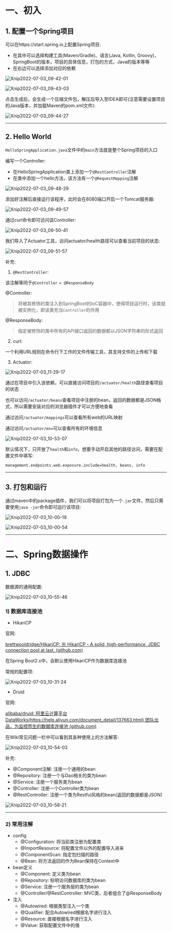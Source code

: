 # 一、初入



## 1. 配置一个Spring项目

可以在https://start.spring.io上配置Spring项目:

- 在其中可以选择构建工具(Maven/Gradle)、语言(Java, Kotlin, Groovy)，SpringBoot的版本，项目的具体信息，打包的方式，Java的版本等等
- 在右边可以选择添加对应的依赖

![Xnip2022-07-03_09-42-01](Spring.assets/Xnip2022-07-03_09-42-01.jpg)



![Xnip2022-07-03_09-43-03](Spring.assets/Xnip2022-07-03_09-43-03.jpg)



点击生成后，会生成一个压缩文件包，解压后导入至IDEA即可(注意需要设置项目的Java版本，并加载Maven的pom.xml文件):

![Xnip2022-07-03_09-44-27](Spring.assets/Xnip2022-07-03_09-44-27.jpg)

<hr>











## 2. Hello World

`HelloSpringApplication.java`文件中的`main`方法就是整个Spring项目的入口



编写一个Controller:

- 在HelloSpringApplication类上添加一个`@RestController`注解
- 在类中添加一个hello方法，该方法有一个`@RequestMapping`注解

![Xnip2022-07-03_09-48-29](Spring.assets/Xnip2022-07-03_09-48-29.jpg)



添加好注解后直接运行该程序，此时会在8080端口开启一个Tomcat服务器:

![Xnip2022-07-03_09-49-57](Spring.assets/Xnip2022-07-03_09-49-57.jpg)



通过curl命令即可访问该Controller:

![Xnip2022-07-03_09-50-41](Spring.assets/Xnip2022-07-03_09-50-41.jpg)



我们导入了Actuator工具，访问actuator/health路径可以查看当前项目的状态:

![Xnip2022-07-03_09-51-57](Spring.assets/Xnip2022-07-03_09-51-57.jpg)





补充:

1. `@RestController`:

该注解等同于`@Controller` +` @ResponseBody`

@Controller: 

> 将被其修饰的类注入到SpringBoot的IoC容器中，使得项目运行时，该类就被实例化，即该类充当`Controller`的作用



@ResponseBody:

> 指定被修饰的类中所有的API接口返回的数据都以JSON字符串的形式返回



2. curl:

一个利用URL规则在命令行下工作的文件传输工具，其支持文件的上传和下载







3. Actuator:

![Xnip2022-07-03_11-29-17](Spring.assets/Xnip2022-07-03_11-29-17.jpg)

通过在项目中引入该依赖，可以直接访问项目的`/actuator/health`路径查看项目的状态

也可以访问`/actuator/beans`查看项目中注册的bean，返回的数据都是JSON格式，所以需要安装对应的浏览器插件才可以方便地查看

通过访问`/actuator/mappings`可以查看所有web的URL映射

通过访问`/actuator/env`可以查看所有的环境信息

![Xnip2022-07-03_10-53-07](Spring.assets/Xnip2022-07-03_10-53-07.jpg)



默认情况下，只开放了`health`和`info`，想要手动开启其他的路径访问，需要在配置文件中填写:

```properties
management.endpoints.web.exposure.include=health, beans, info
```

<hr>















## 3. 打包和运行

通过maven中的package插件，我们可以将项目打包为一个`.jar`文件，然后只需要使用`java -jar`命令即可运行该项目:

![Xnip2022-07-03_10-00-19](Spring.assets/Xnip2022-07-03_10-00-19.jpg)



![Xnip2022-07-03_10-00-54](Spring.assets/Xnip2022-07-03_10-00-54.jpg)

<hr>











# 二、Spring数据操作



## 1. JDBC

数据源的通用配置:

![Xnip2022-07-03_10-55-46](Spring.assets/Xnip2022-07-03_10-55-46.jpg)









### 1) 数据库连接池



- HikariCP

官网:

[brettwooldridge/HikariCP: 光 HikariCP・A solid, high-performance, JDBC connection pool at last. (github.com)](https://github.com/brettwooldridge/HikariCP)



在Spring Boot2.x中，会默认使用HikariCP作为数据库连接池

常规的配置项:

![Xnip2022-07-03_10-31-24](Spring.assets/Xnip2022-07-03_10-31-24.jpg)







- Druid

官网:

[alibaba/druid: 阿里云计算平台DataWorks(https://help.aliyun.com/document_detail/137663.html) 团队出品，为监控而生的数据库连接池 (github.com)](https://github.com/alibaba/druid)



在Wiki常见问题一栏中可以看到其各种使用上的方法解答:

![Xnip2022-07-03_10-54-03](Spring.assets/Xnip2022-07-03_10-54-03.jpg)





补充:

- @Component注解: 注册一个通用的bean
- @Repository: 注册一个与Dao相关的类为bean
- @Service: 注册一个服务类为bean
- @Controller: 注册一个Controller类为bean
- @RestController: 注册一个类为Restful风格的bean(返回的数据都是JSON)



![Xnip2022-07-03_10-58-21](Spring.assets/Xnip2022-07-03_10-58-21.jpg)

<hr>













### 2) 常用注解



- config
    - @Configuration: 将当前类注册为配置类
    - @ImportResource: 将配置文件以外的配置导入进来
    - @ComponentScan: 指定包扫描的路径
    - @Bean: 将方法返回的作为Bean保持在Context中
- bean定义
    - @Component: 定义类为bean
    - @Repository: 标明访问数据库的类为bean
    - @Service: 注册一个服务层的类为bean
    - @Controller/@RestController: MVC类，后者组合了@ResponseBody
- 注入
    - @Autowired: 根据类型注入一个类
    - @Qualifier: 配合Autowired根据名字进行注入
    - @Resource: 直接根据名字进行注入
    - @Value: 获取配置文件中的值

















